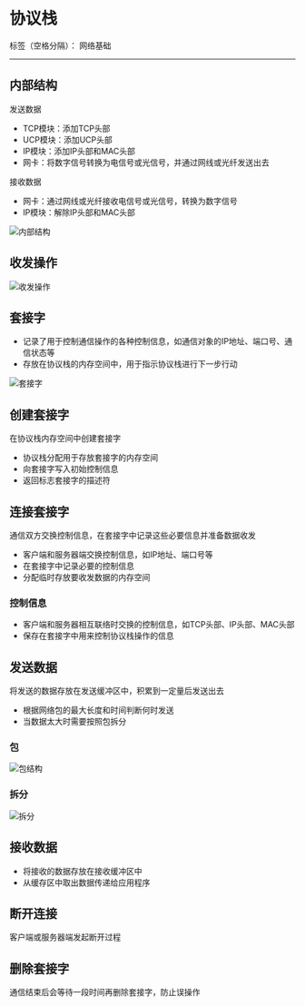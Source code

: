 # 协议栈

标签（空格分隔）： 网络基础

---

## 内部结构

发送数据

* TCP模块：添加TCP头部
* UCP模块：添加UCP头部
* IP模块：添加IP头部和MAC头部
* 网卡：将数字信号转换为电信号或光信号，并通过网线或光纤发送出去

接收数据

* 网卡：通过网线或光纤接收电信号或光信号，转换为数字信号
* IP模块：解除IP头部和MAC头部

![内部结构](https://raw.githubusercontent.com/wchaochao/images/master/gitbook-network-base/protocol-stack-structure.png)

## 收发操作

![收发操作](https://raw.githubusercontent.com/wchaochao/images/master/gitbook-network-base/protocol-stack-action.png)

## 套接字

* 记录了用于控制通信操作的各种控制信息，如通信对象的IP地址、端口号、通信状态等
* 存放在协议栈的内存空间中，用于指示协议栈进行下一步行动

![套接字](https://raw.githubusercontent.com/wchaochao/images/master/gitbook-network-base/netstat-socket.png)

## 创建套接字

在协议栈内存空间中创建套接字

* 协议栈分配用于存放套接字的内存空间
* 向套接字写入初始控制信息
* 返回标志套接字的描述符

## 连接套接字

通信双方交换控制信息，在套接字中记录这些必要信息并准备数据收发

* 客户端和服务器端交换控制信息，如IP地址、端口号等
* 在套接字中记录必要的控制信息
* 分配临时存放要收发数据的内存空间

### 控制信息

* 客户端和服务器相互联络时交换的控制信息，如TCP头部、IP头部、MAC头部
* 保存在套接字中用来控制协议栈操作的信息

## 发送数据

将发送的数据存放在发送缓冲区中，积累到一定量后发送出去

* 根据网络包的最大长度和时间判断何时发送
* 当数据太大时需要按照包拆分

### 包

![包结构](https://raw.githubusercontent.com/wchaochao/images/master/gitbook-network-base/package-structure.png)

### 拆分

![拆分](https://raw.githubusercontent.com/wchaochao/images/master/gitbook-network-base/package-split.png)

## 接收数据

* 将接收的数据存放在接收缓冲区中
* 从缓存区中取出数据传递给应用程序

## 断开连接

客户端或服务器端发起断开过程

## 删除套接字

通信结束后会等待一段时间再删除套接字，防止误操作
